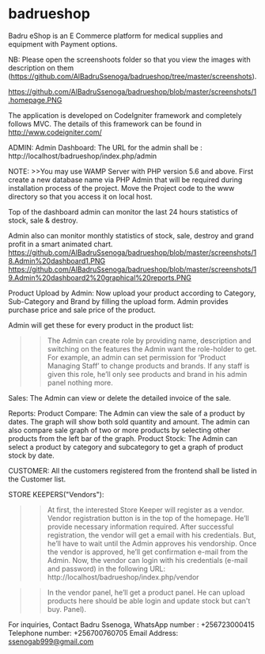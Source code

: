 # badrueshop
Badru eShop is an E Commerce platform for medical supplies and equipment with Payment options.

NB: Please open the screenshoots folder so that you view the images with description on them 
(https://github.com/AlBadruSsenoga/badrueshop/tree/master/screenshots).

https://github.com/AlBadruSsenoga/badrueshop/blob/master/screenshots/1.homepage.PNG 

The application is developed on CodeIgniter framework and completely follows
MVC. The details of this framework can be found in http://www.codeigniter.com/

ADMIN:
Admin Dashboard:
The URL for the admin shall be : http://localhost/badrueshop/index.php/admin 

NOTE: >>You may use WAMP Server with PHP version 5.6 and above.
First create a new database name via PHP Admin that will be required during installation process of the project.
Move the Project code to the www directory so that you access it on local host.

Top of the dashboard admin can monitor the last 24 hours statistics of stock, sale & destroy.

Admin also can monitor monthly statistics of stock, sale, destroy and grand profit in a smart animated chart.
https://github.com/AlBadruSsenoga/badrueshop/blob/master/screenshots/18.Admin%20dashboard1.PNG 
https://github.com/AlBadruSsenoga/badrueshop/blob/master/screenshots/19.Admin%20dashboard2%20graphical%20reports.PNG 

Product Upload by Admin:
Now upload your product according to Category, Sub-Category and Brand by filling the upload form.
Admin provides purchase price and sale price of the product.

Admin will get these for every product in the product list:
 >>The Admin can create role by providing name, description and switching on the features the Admin want the role-holder to get. 
 For example, an admin can set permission for ‘Product Managing Staff’ to change products and brands. 
 If any staff is given this role, he’ll only see products and brand in his admin panel nothing more.

Sales:
The Admin can view or delete the detailed invoice of the sale. 

Reports:
Product Compare: The Admin can view the sale of a product by dates. The graph will show both sold quantity and amount. The admin can also compare sale graph of two or more products by selecting other products from the left bar of the graph.
Product Stock: The Admin can select a product by category and subcategory to get a graph of product stock by date.

CUSTOMER:
All the customers registered from the frontend shall be listed in the Customer list.

STORE KEEPERS("Vendors"):

>>At first, the interested Store Keeper will register as a vendor. 
Vendor registration button is in the top of the homepage. He’ll provide necessary information required.
>> After successful registration, the vendor will get a email with his credentials. 
But, he’ll have to wait until the Admin approves his vendorship.
>>Once the vendor is approved, he’ll get confirmation e-mail from the Admin. 
Now, the vendor can login with his credentials (e-mail and password) in the following URL: 
http://localhost/badrueshop/index.php/vendor

>>In the vendor panel, he’ll get a product panel. 
He can upload products here should be able login and update stock but can't buy.  Panel).

For inquiries,
Contact Badru Ssenoga,
WhatsApp number : +256723000415
Telephone number: +256700760705
Email Address: ssenogab999@gmail.com





